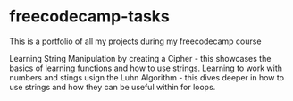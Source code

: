 # freecodecamp-tasks
This is a portfolio of all my projects during my freecodecamp course

Learning String Manipulation by creating a Cipher - this showcases the basics of learning functions and how to use strings.
Learning to work with numbers and stings usign the Luhn Algorithm - this dives deeper in how to use strings and how they can be useful within for loops.
